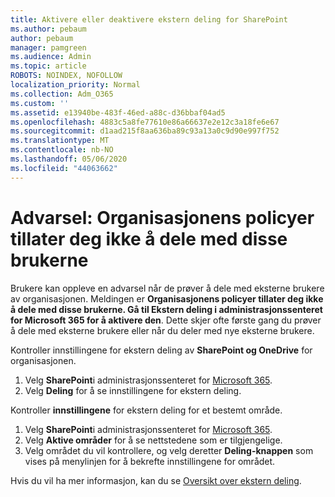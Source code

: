 ```yaml
---
title: Aktivere eller deaktivere ekstern deling for SharePoint
ms.author: pebaum
author: pebaum
manager: pamgreen
ms.audience: Admin
ms.topic: article
ROBOTS: NOINDEX, NOFOLLOW
localization_priority: Normal
ms.collection: Adm_O365
ms.custom: ''
ms.assetid: e13940be-483f-46ed-a88c-d36bbaf04ad5
ms.openlocfilehash: 4883c5a8fe77610e86a66637e2e12c3a18fe6e67
ms.sourcegitcommit: d1aad215f8aa636ba89c93a13a0c9d90e997f752
ms.translationtype: MT
ms.contentlocale: nb-NO
ms.lasthandoff: 05/06/2020
ms.locfileid: "44063662"
---
```

# <a name="warning-message-your-organizations-policies-dont-allow-you-to-share-with-these-users"></a>Advarsel: Organisasjonens policyer tillater deg ikke å dele med disse brukerne

Brukere kan oppleve en advarsel når de prøver å dele med eksterne brukere av organisasjonen. Meldingen er **Organisasjonens policyer tillater deg ikke å dele med disse brukerne. Gå til Ekstern deling i administrasjonssenteret for Microsoft 365 for å aktivere den**. Dette skjer ofte første gang du prøver å dele med eksterne brukere eller når du deler med nye eksterne brukere.

Kontroller innstillingene for ekstern deling av **SharePoint og OneDrive** for organisasjonen.

1. Velg **SharePoint**i administrasjonssenteret for [Microsoft 365](https://admin.microsoft.com/AdminPortal/Home#/homepage">https://admin.microsoft.com/).
3. Velg **Deling** for å se innstillingene for ekstern deling.

Kontroller **innstillingene** for ekstern deling for et bestemt område.

1. Velg **SharePoint**i administrasjonssenteret for [Microsoft 365](https://admin.microsoft.com/AdminPortal/Home#/homepage">https://admin.microsoft.com/).
2. Velg **Aktive områder** for å se nettstedene som er tilgjengelige.
3. Velg området du vil kontrollere, og velg deretter **Deling-knappen** som vises på menylinjen for å bekrefte innstillingene for området.

Hvis du vil ha mer informasjon, kan du se [Oversikt over ekstern deling](https://docs.microsoft.com/sharepoint/external-sharing-overview).